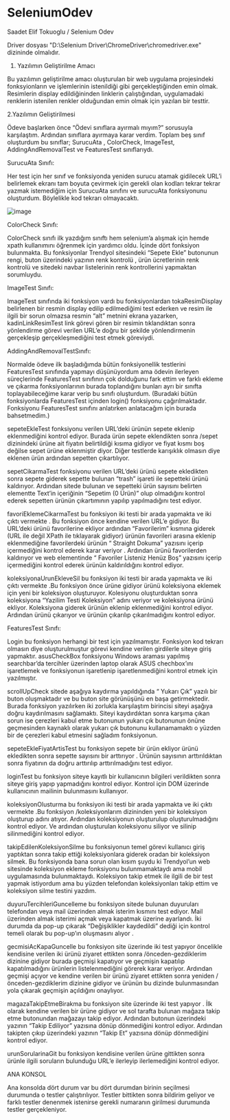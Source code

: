 # SeleniumOdev
 Saadet Elif Tokuoglu / Selenium Odev

Driver dosyası "D:\\Selenium Driver\\ChromeDriver\\chromedriver.exe" dizininde olmalıdır.

1. Yazılımın Geliştirilme Amacı

Bu yazılımın geliştirilme amacı oluşturulan bir web uygulama projesindeki fonksyionların ve 
işlemlerinin istenildiği gibi gerçekleştiğinden emin olmak. Resimlerin display edildiğininden linklerin 
çalıştığından, uygulamadaki renklerin istenilen renkler olduğundan emin olmak için yazılan bir testtir. 

2.Yazılımın Geliştirilmesi 

Ödeve başlarken önce “Ödevi sınıflara ayırmalı mıyım?” sorusuyla karşılaştım. Ardından sınıflara 
ayırmaya karar verdim. Toplam beş sınıf oluşturdum bu sınıflar; SurucuAta , ColorCheck, ImageTest, 
AddingAndRemovalTest ve FeaturesTest sınıflarıydı. 

SurucuAta Sınıfı: 

 Her test için her sınıf ve fonksiyonda yeniden surucu atamak gidilecek URL’i belirlemek ekranı tam 
boyuta çevirmek için gerekli olan kodları tekrar tekrar yazmak istemediğim için SurucuAta sınıfını 
ve surucuAta fonksiyonunu oluşturdum. Böylelikle kod tekrarı olmayacaktı. 

![image](https://github.com/Saadet-T/SeleniumOdev/assets/68515706/1e737e46-2e7f-4c79-b2e6-6d968430cacd)

ColorCheck Sınıfı: 

ColorCheck sınıfı ilk yazdığım sınıftı hem selenium’a alışmak için hemde xpath kullanımını 
öğrenmek için yardımcı oldu. İçinde dört fonksiyon bulunmakta. Bu fonksiyonlar Trendyol 
sitesindeki “Sepete Ekle” butonunun rengi, buton üzerindeki yazının renk kontrolü , ürün ücretlerinin 
renk kontrolü ve sitedeki navbar listelerinin renk kontrollerini yapmaktan sorumluydu. 

ImageTest Sınıfı: 

ImageTest sınıfında iki fonksiyon vardı bu fonksiyonlardan tokaResimDisplay belirlenen bir resmin 
display edilip edilmediğimi test ederken ve resim ile ilgili bir sorun olmazsa resmin “alt” metnini 
ekrana yazarken, kadinLinkResimTest link görevi gören bir resimin tıklandıktan sonra yönlendirme 
görevi verilen URL’e doğru bir şekilde yönlendirmenin gerçekleşip gerçekleşmediğini test etmek 
göreviydi. 

AddingAndRemovalTestSınıfı: 

Normalde ödeve ilk başladığımda bütün fonksiyonellik testlerini FeaturesTest sınıfında yapmayı 
düşünüyordum ama ödevin ilerleyen süreçlerinde FeaturesTest sınıfının çok dolduğunu fark ettim ve 
farklı ekleme ve çıkarma fonksiyonlarının burada toplandığını bunları ayrı bir sınıfta 
toplayabileceğime karar verip bu sınıfı oluşturdum. (Buradaki bütün fonksiyonlarda FeaturesTest 
içinden login() fonksiyonu çağırılmaktadır. Fonksiyonu FeaturesTest sınıfını anlatırken anlatacağım 
için burada bahsetmedim.) 

sepeteEkleTest fonksiyonu verilen URL’deki ürünün sepete eklenip eklenmediğini kontrol ediyor. 
Burada ürün sepete eklendikten sonra /sepet dizinindeki ürüne ait fiyatın belirtildiği kısıma gidiyor ve 
fiyat kısmı boş değilse sepet ürüne eklenmiştir diyor. Diğer testlerde karışıklık olmasın diye eklenen 
ürün ardından sepetten çıkartılıyor. 

sepetCikarmaTest fonksiyonu verilen URL’deki ürünü sepete ekledikten sonra sepete giderek 
sepette bulunan “trash” işareti ile sepetteki ürünü kaldırıyor. Ardından sitede bulunan ve sepetteki 
ürün sayısını belirten elementte Text’in içeriğinin “Sepetim (0 Ürün)” olup olmadığını kontrol ederek 
sepetten ürünün çıkartımının yapılıp yapılmadığını test ediyor. 

favoriEklemeCikarmaTest bu fonksiyon iki testi bir arada yapmakta ve iki çıktı vermekte . Bu 
fonksiyon önce kendine verilen URL’e gidiyor. Bu URL’deki ürünü favorilerine ekliyor ardından 
“Favorilerim” kısmına giderek (URL ile değil XPath ile tıklayarak gidiyor) ürünün favorileri arasına 
eklenip eklenmediğine favorilerdeki ürünün “ Straight Dokuma” yazısını içerip içermediğini kontrol 
ederek karar veriyor . Ardından ürünü favorilerden kaldırıyor ve web elementinde “ Favoriler Listeniz 
Henüz Boş” yazısını içerip içermediğini kontrol ederek ürünün kaldırıldığını kontrol ediyor. 

koleksiyonaUrunEkleveSil bu fonksiyon iki testi bir arada yapmakta ve iki çıktı vermekte .Bu 
fonksiyon önce ürüne gidiyor ürünü koleksiyona eklemek için yeni bir koleksiyon oluşturuyor. 
Kolesiyonu oluşturduktan sonra koleksiyona “Yazilim Testi Koleksiyon” adını veriyor ve 
koleksiyona ürünü ekliyor. Koleksiyona giderek ürünün eklenip eklenmediğini kontrol ediyor. 
Ardından ürünü çıkarıyor ve ürünün çıkarılıp çıkarılmadığını kontrol ediyor. 

FeaturesTest Sınıfı: 

Login bu fonksiyon herhangi bir test için yazılmamıştır. Fonksiyon kod tekrarı olmasın diye 
oluşturulmuştur görevi kendine verilen girdilerle siteye giriş yapmaktır. 
asusCheckBox fonksiyonu Windows araması yapılmış searchbar’da tercihler üzerinden laptop olarak 
ASUS chechbox’ını işaretlemek ve fonksiyonun işaretlenip işaretlenmediğini kontrol etmek için 
yazılmıştır. 

scrollUpCheck sitede aşağıya kaydırma yapıldığında “ Yukarı Çık” yazılı bir buton oluşmaktadır ve 
bu buton site görünüşünü en başa getirmektedir. Burada fonksiyon yazılırken iki zorlukla karşılaştım 
birincisi siteyi aşağıya doğru kaydırılmasını sağlamaktı. Siteyi kaydırdıktan sonra karşıma çıkan sorun 
ise çerezleri kabul etme butonunun yukarı çık butonunun önüne geçmesinden kaynaklı olarak yukarı 
çık butonunu kullanamamaktı o yüzden bir de çerezleri kabul etmesini sağladım fonksiyonun. 

sepeteEkleFiyatArtisTest bu fonksiyon sepete bir ürün ekliyor ürünü ekledikten sonra sepette 
sayısını bir arttırıyor . Ürünün sayısının arttırıldıktan sonra fiyatının da doğru arttırılıp arttırılmadığını 
test ediyor. 

loginTest bu fonksiyon siteye kayıtlı bir kullanıcının bilgileri verildikten sonra siteye giriş yapıp 
yapmadığını kontrol ediyor. Kontrol için DOM üzerinde kullanıcının mailinin bulunmasını 
kullanıyor. 

koleksiyonOlusturma bu fonksiyon iki testi bir arada yapmakta ve iki çıktı vermekte .Bu fonksiyon 
/koleksiyonlarım dizininden yeni bir koleksiyon oluşturup adını atıyor. Ardından koleksiyonun 
oluşturulup oluşturulmadığını kontrol ediyor. Ve ardından oluşturulan koleksiyonu siliyor ve silinip 
silinmediğini kontrol ediyor. 

takipEdilenKoleksiyonSilme bu fonksiyonun temel görevi kullanıcı giriş yaptıktan sonra takip ettiği 
koleksiyonlara giderek oradan bir koleksiyon silmek. Bu fonksiyonda bana sorun olan kısım şuydu ki 
Trendyol’un web sitesinde koleksiyon ekleme fonksiyonu bulunmamaktaydı ama mobil 
uygulamasında bulunmaktaydı. Koleksiyon takip etmek ile ilgili de bir test yapmak istiyordum ama 
bu yüzden telefondan koleksiyonları takip ettim ve koleksiyon silme testini yazdım. 

duyuruTercihleriGuncelleme bu fonksiyon sitede bulunan duyuruları telefondan veya mail 
üzerinden almak isterim kısmını test ediyor. Mail üzerinden almak isterimi açmak veya kapatmak 
üzerine ayarlandı. İki durumda da pop-up çıkarak “Değişiklikler kaydedildi” dediği için kontrol temeli 
olarak bu pop-up’ın oluşmasını alıyor . 

gecmisiAcKapaGuncelle bu fonksiyon site üzerinde iki test yapıyor öncelikle kendisine verilen iki 
ürünü ziyaret ettikten sonra /önceden-gezdiklerim dizinine gidiyor burada geçmişi kapatıyor ve 
geçmişin kapatılıp kapatılmadığını ürünlerin listelenmediğini görerek karar veriyor. Ardından geçmişi 
açıyor ve kendine verilen bir ürünü ziyaret ettikten sonra yeniden /önceden-gezdiklerim dizinine 
gidiyor ve ürünün bu dizinde bulunmasından yola çıkarak geçmişin açıldığını onaylıyor. 

magazaTakipEtmeBirakma bu fonksiyon site üzerinde iki test yapıyor . İlk olarak kendine verilen 
bir ürüne gidiyor ve sol tarafta bulunan mağaza takip etme butonundan mağazayı takip ediyor. 
Ardından butonun üzerindeki yazının “Takip Ediliyor” yazısına dönüp dönmediğini kontrol ediyor. 
Ardından takipten çıkıp üzerindeki yazının “Takip Et” yazısına dönüp dönmediğini kontrol ediyor. 

urunSorularinaGit bu fonksiyon kendisine verilen ürüne gittikten sonra ürünle ilgili soruların 
bulunduğu URL’e ilerleyip ilerlemediğini kontrol ediyor. 

ANA KONSOL 

Ana konsolda dört durum var bu dört durumdan birinin seçilmesi durumunda o testler çalıştırılıyor. 
Testler bittikten sonra bildirim geliyor ve farklı testler denenmek istenirse gerekli numaranın girilmesi 
durumunda testler gerçekleniyor. 
